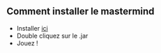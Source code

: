 ## Comment installer le mastermind

+ Installer [ici](Fichier_jar/SCHOTT_SCHAFFER_Mastermind.jar)
+ Double cliquez sur le .jar
+ Jouez !